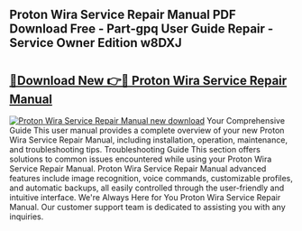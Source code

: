 ## Proton Wira Service Repair Manual PDF Download Free - Part-gpq User Guide Repair - Service Owner Edition w8DXJ

# <h2><a href="http://bc75834.oget.top/?id=Proton+Wira+Service+Repair+Manual">🔗Download New 👉🔴 Proton Wira Service Repair Manual</a></h2>

[![Proton Wira Service Repair Manual new download](https://i.imgur.com/5g1atiW.png)](http://bc75834.oget.top/?id=Proton+Wira+Service+Repair+Manual)
Your Comprehensive Guide This user manual provides a complete overview of your new Proton Wira Service Repair Manual, including installation, operation, maintenance, and troubleshooting tips. Troubleshooting Guide This section offers solutions to common issues encountered while using your Proton Wira Service Repair Manual. Proton Wira Service Repair Manual advanced features include image recognition, voice commands, customizable profiles, and automatic backups, all easily controlled through the user-friendly and intuitive interface. We're Always Here for You Proton Wira Service Repair Manual. Our customer support team is dedicated to assisting you with any inquiries.

